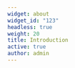 ```yaml
---
widget: about
widget_id: "123"
headless: true
weight: 20
title: Introduction
active: true
author: admin
---
```

